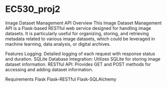 # EC530_proj2

Image Dataset Management API
Overview
This Image Dataset Management API is a Flask-based RESTful web service designed for handling image datasets. It is particularly useful for organizing, storing, and retrieving metadata related to various image datasets, which could be leveraged in machine learning, data analysis, or digital archives.

Features
Logging: Detailed logging of each request with response status and duration.
SQLite Database Integration: Utilizes SQLite for storing image dataset information.
RESTful API: Provides GET and POST methods for accessing and adding dataset information.

Requirements
Flask
Flask-RESTful
Flask-SQLAlchemy
